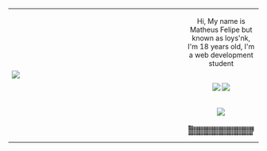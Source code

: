  </br>
    <table>
    <tr>
        <td style="width: 70%;">
            <img src="https://i.pinimg.com/736x/40/94/ba/4094ba19833299448e3b55003bb7fe10.jpg" style="width:100%; border: none;"/>
        </td>
            <td style="width: 30%; vertical-align: middle;">     
      <div>
        <p align="center">Hi, My name is Matheus Felipe but known as loys'nk, I'm 18 years old, I'm a web development student</p>
    </div>
        </br>
<div align="center">
     <a href="https://discord.com/users/1306595442196217921" target="_blank"><img src="https://img.shields.io/badge/Discord-7289DA?style=for-the-badge&logo=discord&logoColor=white" target="_blank"></a>
      <a href="https://instagram.com/loysnk" target="_blank"><img src="https://img.shields.io/badge/-Instagram-%23E4405F?style=for-the-badge&logo=instagram&logoColor=white" target="_blank"></a>
</div>
</br>
<div>
    <p align="center">
  <a href="https://skillicons.dev">
    <img src="https://skillicons.dev/icons?i=html,css,js,tailwindcss,vscode" />
  </a>
</p>
</div>
<div>
   <a href=#><img src="contributions.svg"></a>
</div>
        </td> 
